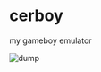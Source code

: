 # cerboy
my gameboy emulator

![dump](https://user-images.githubusercontent.com/1361935/129280391-97bd8110-be3f-4eca-84f7-d4d4120b9f45.png)
